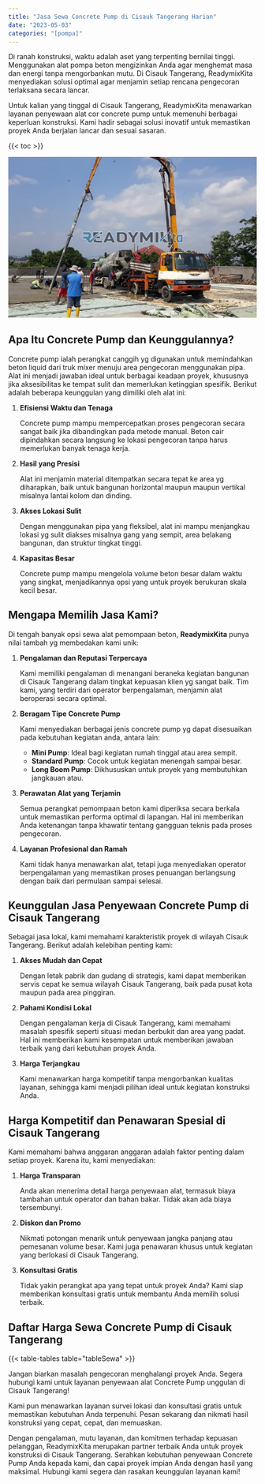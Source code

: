 ```yaml
---
title: "Jasa Sewa Concrete Pump di Cisauk Tangerang Harian"
date: "2023-05-03"
categories: "[pompa]"
---
```


Di ranah konstruksi, waktu adalah aset yang terpenting bernilai tinggi. Menggunakan alat pompa beton mengizinkan Anda agar menghemat masa dan energi tanpa mengorbankan mutu. Di Cisauk Tangerang, ReadymixKita menyediakan solusi optimal agar menjamin setiap rencana pengecoran terlaksana secara lancar.

Untuk kalian yang tinggal di Cisauk Tangerang, ReadymixKita menawarkan layanan penyewaan alat cor concrete pump untuk memenuhi berbagai keperluan konstruksi. Kami hadir sebagai solusi inovatif untuk memastikan proyek Anda berjalan lancar dan sesuai sasaran.

{{< toc >}}

![Jasa Sewa Concrete Pump di Cisauk Tangerang Harian](/images/pompa/sewa-pompa-10.jpg)

## Apa Itu Concrete Pump dan Keunggulannya?

Concrete pump ialah perangkat canggih yg digunakan untuk memindahkan beton liquid dari truk mixer menuju area pengecoran menggunakan pipa. Alat ini menjadi jawaban ideal untuk berbagai keadaan proyek, khususnya jika aksesibilitas ke tempat sulit dan memerlukan ketinggian spesifik. Berikut adalah beberapa keunggulan yang dimiliki oleh alat ini:

1. **Efisiensi Waktu dan Tenaga**

   Concrete pump mampu mempercepatkan proses pengecoran secara sangat baik jika dibandingkan pada metode manual. Beton cair dipindahkan secara langsung ke lokasi pengecoran tanpa harus memerlukan banyak tenaga kerja.

2. **Hasil yang Presisi**

   Alat ini menjamin material ditempatkan secara tepat ke area yg diharapkan, baik untuk bangunan horizontal maupun maupun vertikal misalnya lantai kolom dan dinding.

3. **Akses Lokasi Sulit**

   Dengan menggunakan pipa yang fleksibel, alat ini mampu menjangkau lokasi yg sulit diakses misalnya gang yang sempit, area belakang bangunan, dan struktur tingkat tinggi.

4. **Kapasitas Besar**

   Concrete pump mampu mengelola volume beton besar dalam waktu yang singkat, menjadikannya opsi yang untuk proyek berukuran skala kecil besar.

## Mengapa Memilih Jasa Kami?

Di tengah banyak opsi sewa alat pemompaan beton, **ReadymixKita** punya nilai tambah yg membedakan kami unik:

1. **Pengalaman dan Reputasi Terpercaya**

   Kami memiliki pengalaman di menangani beraneka kegiatan bangunan di Cisauk Tangerang dalam tingkat kepuasan klien yg sangat baik. Tim kami, yang terdiri dari operator berpengalaman, menjamin alat beroperasi secara optimal.

2. **Beragam Tipe Concrete Pump**

   Kami menyediakan berbagai jenis concrete pump yg dapat disesuaikan pada kebutuhan kegiatan anda, antara lain:
   - **Mini Pump**: Ideal bagi kegiatan rumah tinggal atau area sempit.
   - **Standard Pump**: Cocok untuk kegiatan menengah sampai besar.
   - **Long Boom Pump**: Dikhususkan untuk proyek yang membutuhkan jangkauan atau.

3. **Perawatan Alat yang Terjamin**

   Semua perangkat pemompaan beton kami diperiksa secara berkala untuk memastikan performa optimal di lapangan. Hal ini memberikan Anda ketenangan tanpa khawatir tentang gangguan teknis pada proses pengecoran.

4. **Layanan Profesional dan Ramah**

   Kami tidak hanya menawarkan alat, tetapi juga menyediakan operator berpengalaman yang memastikan proses penuangan berlangsung dengan baik dari permulaan sampai selesai.

## Keunggulan Jasa Penyewaan Concrete Pump di Cisauk Tangerang

Sebagai jasa lokal, kami memahami karakteristik proyek di wilayah Cisauk Tangerang. Berikut adalah kelebihan penting kami:

1. **Akses Mudah dan Cepat**

   Dengan letak pabrik dan gudang di strategis, kami dapat memberikan servis cepat ke semua wilayah Cisauk Tangerang, baik pada pusat kota maupun pada area pinggiran.

2. **Pahami Kondisi Lokal**

   Dengan pengalaman kerja di Cisauk Tangerang, kami memahami masalah spesifik seperti situasi medan berbukit dan area yang padat. Hal ini memberikan kami kesempatan untuk memberikan jawaban terbaik yang dari kebutuhan proyek Anda.

3. **Harga Terjangkau**

   Kami menawarkan harga kompetitif tanpa mengorbankan kualitas layanan, sehingga kami menjadi pilihan ideal untuk kegiatan konstruksi Anda.

## Harga Kompetitif dan Penawaran Spesial di Cisauk Tangerang

Kami memahami bahwa anggaran anggaran adalah faktor penting dalam setiap proyek. Karena itu, kami menyediakan:

1. **Harga Transparan**

   Anda akan menerima detail harga penyewaan alat, termasuk biaya tambahan untuk operator dan bahan bakar. Tidak akan ada biaya tersembunyi.

2. **Diskon dan Promo**

   Nikmati potongan menarik untuk penyewaan jangka panjang atau pemesanan volume besar. Kami juga penawaran khusus untuk kegiatan yang berlokasi di Cisauk Tangerang.

3. **Konsultasi Gratis**

   Tidak yakin perangkat apa yang tepat untuk proyek Anda? Kami siap memberikan konsultasi gratis untuk membantu Anda memilih solusi terbaik.

## Daftar Harga Sewa Concrete Pump di Cisauk Tangerang

{{< table-tables table="tableSewa" >}}

Jangan biarkan masalah pengecoran menghalangi proyek Anda. Segera hubungi kami untuk layanan penyewaan alat Concrete Pump unggulan di Cisauk Tangerang!

Kami pun menawarkan layanan survei lokasi dan konsultasi gratis untuk memastikan kebutuhan Anda terpenuhi. Pesan sekarang dan nikmati hasil konstruksi yang cepat, cepat, dan memuaskan.

Dengan pengalaman, mutu layanan, dan komitmen terhadap kepuasan pelanggan, ReadymixKita merupakan partner terbaik Anda untuk proyek konstruksi di Cisauk Tangerang. Serahkan kebutuhan penyewaan Concrete Pump Anda kepada kami, dan capai proyek impian Anda dengan hasil yang maksimal. Hubungi kami segera dan rasakan keunggulan layanan kami!